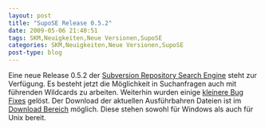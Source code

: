 ```yaml
---
layout: post
title: "SupoSE Release 0.5.2"
date: 2009-05-06 21:40:51
tags: SKM,Neuigkeiten,Neue Versionen,SupoSE
categories: SKM,Neuigkeiten,Neue Versionen,SupoSE
post-type: blog
---
```

Eine neue Release 0.5.2 der <a href="http://www.supose.org/">Subversion Repository Search Engine</a> steht zur Verfügung. Es besteht jetzt die Möglichkeit in Suchanfragen auch mit führenden Wildcards zu arbeiten. Weiterhin wurden einige <a href="http://www.supose.org/versions/show/21">kleinere Bug Fixes</a> gelöst. Der Download der aktuellen Ausführbahren Dateien ist im <a href="http://www.supose.org/projects/list_files/supose">Download Bereich</a> möglich. Diese stehen sowohl für Windows als auch für Unix bereit.
